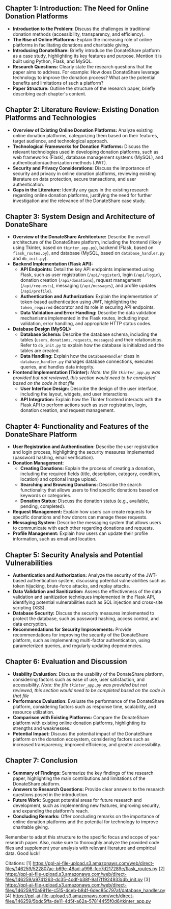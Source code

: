 
## Chapter 1: Introduction: The Need for Online Donation Platforms

*   **Introduction to the Problem:** Discuss the challenges in traditional donation methods (accessibility, transparency, and efficiency).
*   **The Rise of Online Platforms:** Explain the increasing role of online platforms in facilitating donations and charitable giving.
*   **Introducing DonateShare:** Briefly introduce the DonateShare platform as a case study, highlighting its key features and purpose. Mention it is built using Python, Flask, and MySQL.
*   **Research Questions:** Clearly state the research questions that the paper aims to address. For example: How does DonateShare leverage technology to improve the donation process? What are the potential benefits and limitations of such a platform?
*   **Paper Structure:** Outline the structure of the research paper, briefly describing each chapter's content.

## Chapter 2: Literature Review: Existing Donation Platforms and Technologies

*   **Overview of Existing Online Donation Platforms:** Analyze existing online donation platforms, categorizing them based on their features, target audience, and technological approach.
*   **Technological Frameworks for Donation Platforms:** Discuss the relevant technologies used in developing donation platforms, such as web frameworks (Flask), database management systems (MySQL), and authentication/authorization methods (JWT).
*   **Security and Privacy Considerations:** Discuss the importance of security and privacy in online donation platforms, reviewing existing literature on data protection, secure transactions, and user authentication.
*   **Gaps in the Literature:** Identify any gaps in the existing research regarding online donation platforms, justifying the need for further investigation and the relevance of the DonateShare case study.

## Chapter 3: System Design and Architecture of DonateShare

*   **Overview of the DonateShare Architecture:** Describe the overall architecture of the DonateShare platform, including the frontend (likely using Tkinter, based on `tkinter_app.py`), backend (Flask, based on `flask_routes.py`), and database (MySQL, based on `database_handler.py` and `db_init.py`).
*   **Backend Implementation (Flask API):**
    *   **API Endpoints:** Detail the key API endpoints implemented using Flask, such as user registration (`/api/register`), login (`/api/login`), donation creation (`/api/donations`), request management (`/api/requests`), messaging (`/api/messages`), and profile updates (`/api/profile`).
    *   **Authentication and Authorization:** Explain the implementation of token-based authentication using JWT, highlighting the `token_required` decorator and its role in securing API endpoints.
    *   **Data Validation and Error Handling:** Describe the data validation mechanisms implemented in the Flask routes, including input validation, error handling, and appropriate HTTP status codes.
*   **Database Design (MySQL):**
    *   **Database Schema:** Describe the database schema, including the tables (`users`, `donations`, `requests`, `messages`) and their relationships.  Refer to `db_init.py` to explain how the database is initialized and the tables are created.
    *   **Data Handling:** Explain how the `DatabaseHandler` class in `database_handler.py` manages database connections, executes queries, and handles data integrity.
*   **Frontend Implementation (Tkinter):** *Note: the file `tkinter_app.py` was provided but not reviewed, this section would need to be completed based on the code in that file*
    *   **User Interface Design:** Describe the design of the user interface, including the layout, widgets, and user interactions.
    *   **API Integration:** Explain how the Tkinter frontend interacts with the Flask API to perform actions such as user registration, login, donation creation, and request management.

## Chapter 4: Functionality and Features of the DonateShare Platform

*   **User Registration and Authentication:** Describe the user registration and login process, highlighting the security measures implemented (password hashing, email verification).
*   **Donation Management:**
    *   **Creating Donations:** Explain the process of creating a donation, including the required fields (title, description, category, condition, location) and optional image upload.
    *   **Searching and Browsing Donations:** Describe the search functionality that allows users to find specific donations based on keywords or categories.
    *   **Donation Status:** Discuss the donation status (e.g., available, pending, completed).
*   **Request Management:** Explain how users can create requests for specific donations and how donors can manage these requests.
*   **Messaging System:** Describe the messaging system that allows users to communicate with each other regarding donations and requests.
*   **Profile Management:** Explain how users can update their profile information, such as email and location.

## Chapter 5: Security Analysis and Potential Vulnerabilities

*   **Authentication and Authorization:** Analyze the security of the JWT-based authentication system, discussing potential vulnerabilities such as token hijacking, brute-force attacks, and replay attacks.
*   **Data Validation and Sanitization:** Assess the effectiveness of the data validation and sanitization techniques implemented in the Flask API, identifying potential vulnerabilities such as SQL injection and cross-site scripting (XSS).
*   **Database Security:** Discuss the security measures implemented to protect the database, such as password hashing, access control, and data encryption.
*   **Recommendations for Security Improvements:** Provide recommendations for improving the security of the DonateShare platform, such as implementing multi-factor authentication, using parameterized queries, and regularly updating dependencies.

## Chapter 6: Evaluation and Discussion

*   **Usability Evaluation:** Discuss the usability of the DonateShare platform, considering factors such as ease of use, user satisfaction, and accessibility.  *Note: the file `tkinter_app.py` was provided but not reviewed, this section would need to be completed based on the code in that file*
*   **Performance Evaluation:** Evaluate the performance of the DonateShare platform, considering factors such as response time, scalability, and resource utilization.
*   **Comparison with Existing Platforms:** Compare the DonateShare platform with existing online donation platforms, highlighting its strengths and weaknesses.
*   **Potential Impact:** Discuss the potential impact of the DonateShare platform on the donation ecosystem, considering factors such as increased transparency, improved efficiency, and greater accessibility.

## Chapter 7: Conclusion

*   **Summary of Findings:** Summarize the key findings of the research paper, highlighting the main contributions and limitations of the DonateShare platform.
*   **Answers to Research Questions:** Provide clear answers to the research questions posed in the introduction.
*   **Future Work:** Suggest potential areas for future research and development, such as implementing new features, improving security, and expanding the platform's reach.
*   **Concluding Remarks:** Offer concluding remarks on the importance of online donation platforms and the potential for technology to improve charitable giving.

Remember to adapt this structure to the specific focus and scope of your research paper. Also, make sure to thoroughly analyze the provided code files and supplement your analysis with relevant literature and empirical data. Good luck!

Citations:
[1] https://ppl-ai-file-upload.s3.amazonaws.com/web/direct-files/146259/522807ac-b69e-48ad-a998-fcc7d217289e/flask_routes.py
[2] https://ppl-ai-file-upload.s3.amazonaws.com/web/direct-files/146259/a9741263-dc35-4cdf-b38f-9a17f1924933/db_init.py
[3] https://ppl-ai-file-upload.s3.amazonaws.com/web/direct-files/146259/f0a9911e-c515-4ceb-b84f-6dec85c797af/database_handler.py
[4] https://ppl-ai-file-upload.s3.amazonaws.com/web/direct-files/146259/5bdc5ffa-de11-4d5f-a62a-57814455f0d6/tkinter_app.py
